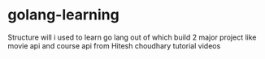 # golang-learning
Structure will i used to learn go lang out of which build 2 major project like movie api and course api 
from Hitesh choudhary tutorial videos
